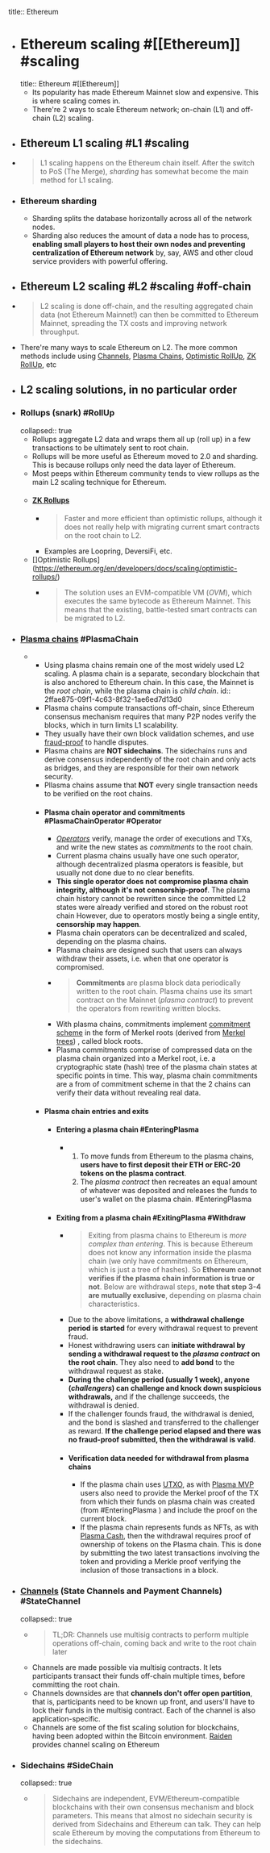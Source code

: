 title:: Ethereum

- # Ethereum scaling #[[Ethereum]] #scaling
  title:: Ethereum #[[Ethereum]]
	- Its popularity has made Ethereum Mainnet slow and expensive. This is where scaling comes in.
	- There're 2 ways to scale Ethereum network; on-chain (L1) and off-chain (L2) scaling.
- ## Ethereum L1 scaling #L1 #scaling
- > L1 scaling happens on the Ethereum chain itself. After the switch to PoS (The Merge), _sharding_ has somewhat become the main method for L1 scaling.
- ### Ethereum sharding
	- Sharding splits the database horizontally across all of the network nodes.
	- Sharding also reduces the amount of data a node has to process, **enabling small players to host their own nodes and preventing centralization of Ethereum network** by, say, AWS and other cloud service providers with powerful offering.
- ## Ethereum L2 scaling #L2 #scaling #off-chain
- > L2 scaling is done off-chain, and the resulting aggregated chain data (not Ethereum Mainnet!) can then be committed to Ethereum Mainnet, spreading the TX costs and improving network throughput.
- There're many ways to scale Ethereum on L2. The more common methods include using [Channels]([[StateChannel]]),  [Plasma Chains]([[PlasmaChain), [Optimistic RollUp]([[RollUp]]), [ZK RollUp]([[RollUp]]), etc
- ## L2 scaling solutions, in no particular order
- ### Rollups (snark) #RollUp
  collapsed:: true
	- Rollups aggregate L2 data and wraps them all up (roll up) in a few transactions to be ultimately sent to root chain.
	- Rollups will be more useful as Ethereum moved to 2.0 and sharding. This is because rollups only need the data layer of Ethereum.
	- Most peeps within Ethereum community tends to view rollups as the main L2 scaling technique for Ethereum.
	- #### [ZK Rollups](https://ethereum.org/en/developers/docs/scaling/zk-rollups/)
		- > Faster and more efficient than optimistic rollups, although it does not really help with migrating current smart contracts on the root chain to L2.
		- Examples are Loopring, DeversiFi, etc.
	- []Optimistic Rollups](https://ethereum.org/en/developers/docs/scaling/optimistic-rollups/)
		- > The solution uses an EVM-compatible VM (_OVM_), which executes the same bytecode as Ethereum Mainnet. This means that the existing, battle-tested smart contracts can be migrated to L2.
- ### [Plasma chains](https://ethereum.org/ph/developers/docs/scaling/plasma/) #PlasmaChain
	-
		- Using plasma chains remain one of the most widely used L2 scaling. A plasma chain is a separate, secondary blockchain that is also anchored to Ethereum chain. In this case, the Mainnet is the _root chain_, while the plasma chain is _child chain_.
		  id:: 2ffae875-09f1-4c63-8f32-1ae6ed7d13d0
		- Plasma chains compute transactions off-chain, since Ethereum consensus mechanism requires that many P2P nodes verify the blocks, which in turn limits L1 scalability.
		- They usually have their own block validation schemes, and use [fraud-proof](https://ethereum.org/ph/developers/docs/scaling/plasma/) to handle disputes.
		- Plasma chains are __NOT sidechains__. The sidechains runs and derive consensus independently of the root chain and only acts as bridges, and they are responsible for their own network security.
		- Pllasma chains assume that __NOT__ every single transaction needs to be verified on the root chains.
		- #### Plasma chain operator and commitments #PlasmaChainOperator #Operator
			- [_Operators_](https://docs.plasma.group/en/latest/src/plasma/operator.html) verify, manage the order of executions and TXs, and write the new states as  _commitments_ to the root chain.
			- Current plasma chains usually have one such operator, although decentralized plasma operators is feasible, but usually not done due to no clear benefits.
			- __This single operator does not compromise plasma chain integrity, although it's not censorship-proof__. The plasma chain history cannot be rewritten since the committed L2 states were already verified and stored on the robust root chain However, due to operators mostly being a single entity, __censorship may happen__.
			- Plasma chain operators can be decentralized and scaled, depending on the plasma chains.
			- Plasma chains are designed such that users can always withdraw their assets, i.e. when that one operator is compromised.
			- > __Commitments__ are plasma block data periodically written to the root chain. Plasma chains use its smart contract on the Mainnet (_plasma contract_) to prevent the operators from rewriting written blocks.
			- With plasma chains, commitments implement [commitment scheme](https://en.wikipedia.org/wiki/Commitment_scheme) in the form of Merkel roots (derived from [Merkel trees](https://ethereum.org/ph/whitepaper/#merkle-trees)) , called block roots.
			- Plasma commitments comprise of compressed data on the plasma chain organized into a Merkel root, i.e. a cryptographic state (hash) tree of the plasma chain states at specific points in time. This way, plasma chain commitments are a from of commitment scheme in that the 2 chains can verify their data without revealing real data.
		- #### Plasma chain entries and exits
			- #### Entering a plasma chain #EnteringPlasma
				- 1. To move funds from Ethereum to the plasma chains,  __users have to first deposit their ETH or ERC-20 tokens on the plasma contract__.
				  2. The _plasma contract_ then recreates an equal amount of whatever was deposited and releases the funds to user's wallet on the plasma chain. #EnteringPlasma
			- #### Exiting from a plasma chain #ExitingPlasma #Withdraw
				- > Exiting from plasma chains to Ethereum is _more complex than entering_. This is because Ethereum does not know any information inside the plasma chain (we only have commitments on Ethereum, which is just a tree of hashes). So __Ethereum cannot verifies if the plasma chain information is true or not__. Below are withdrawal steps, __note that step 3-4 are mutually exclusive__, depending on plasma chain characteristics.
				- Due to the above limitations, a __withdrawal challenge period is started__ for every withdrawal request to prevent fraud.
				- Honest withdrawing users can __initiate withdrawal by sending a withdrawal request to the _plasma contract_ on the root chain__. They also need to __add bond__ to the withdrawal request as stake.
				- __During the challenge period (usually 1 week), anyone (_challengers_) can challenge and knock down suspicious withdrawals,__ and if the challenge succeeds, the withdrawal is denied.
				- If the challenger founds fraud, the withdrawal is denied, and the bond is slashed and transferred to the challenger as reward. __If the challenge period elapsed and there was no fraud-proof submitted, then the withdrawal is valid__.
				- #### Verification data needed for withdrawal from plasma chains
					- If the plasma chain uses [UTXO](https://en.wikipedia.org/wiki/Unspent_transaction_output), as with [Plasma MVP](https://www.learnplasma.org/en/learn/mvp.html) users also need to provide the Merkel proof of the TX from which their funds on plasma chain was created (from #EnteringPlasma ) and include the proof on the current block.
					- If the plasma chain represents funds as NFTs, as with [Plasma Cash](https://www.learnplasma.org/en/learn/cash.html), then the withdrawal requires proof of ownership of tokens on the Plasma chain. This is done  by submitting the two latest transactions involving the token and  providing a Merkle proof verifying the inclusion of those transactions in a block.
- ### [Channels](https://ethereum.org/en/developers/docs/scaling/state-channels/) (State Channels and Payment Channels) #StateChannel
  collapsed:: true
	- > TL;DR: Channels use multisig contracts to perform multiple operations off-chain, coming back and write to the root chain later
	- Channels are made possible via multisig contracts. It lets participants transact their funds off-chain multiple times, before committing the root chain.
	- Channels downsides are that __channels don't offer open partition__, that is, participants need to be known up front, and users'll have to lock their funds in the multisig contract. Each of the channel is also application-specific.
	- Channels are some of the fist scaling solution for blockchains, having been adopted within the Bitcoin environment. [Raiden](https://raiden.network/) provides channel scaling on Ethereum
- ### Sidechains #SideChain
  collapsed:: true
	- > Sidechains are independent, EVM/Ethereum-compatible blockchains with their own consensus mechanism and block parameters. This means that almost no sidechain security is derived from Sidechains and Ethereum can talk. They can help scale Ethereum by moving the computations from Ethereum to the sidechains.